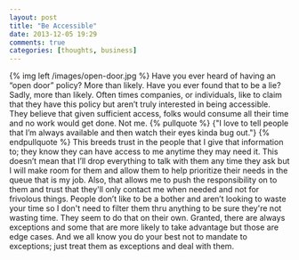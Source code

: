 ```yaml
---
layout: post
title: "Be Accessible"
date: 2013-12-05 19:29
comments: true
categories: [thoughts, business]
---
```


{% img left /images/open-door.jpg %} 
Have you ever heard of having an “open door” policy? More than likely. Have you ever found that to be a lie? Sadly, more
than likely. Often times companies, or individuals, like to claim that they have this policy but aren’t truly interested
in being accessible. They believe that given sufficient access, folks would consume all their time and no work would get
done. Not me. {% pullquote %} {"I love to tell people that I’m always available and then watch their eyes kinda bug out."}
{% endpullquote %} This breeds trust in the people that I give that information to; they know they can have
access to me anytime they may need it. This doesn’t mean that I’ll drop everything to talk with them any time they ask
but I will make room for them and allow them to help prioritize their needs in the queue that is my job. Also, that
allows me to push the responsibility on to them and trust that they'll only contact me when needed and not for frivolous
things. People don’t like to be a bother and aren’t looking to waste your time so I don't need to filter them thru
anything to be sure they're not wasting time. They seem to do that on their own. Granted, there are always exceptions
and some that are more likely to take advantage but those are edge cases. And we all know you do your best not to
mandate to exceptions; just treat them as exceptions and deal with them.
